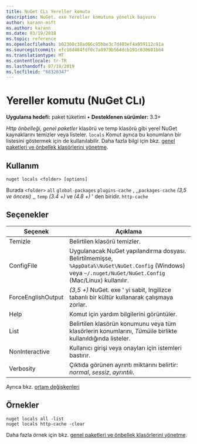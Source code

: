 ```yaml
---
title: NuGet CLı Yereller komutu
description: NuGet. exe Yereller komutuna yönelik başvuru
author: karann-msft
ms.author: karann
ms.date: 03/19/2018
ms.topic: reference
ms.openlocfilehash: b02360c38ad66c95bbe3c7d403ef4a959112c91a
ms.sourcegitcommit: efc18d484fdf0c7a8979b564dcb191c030601bb4
ms.translationtype: MT
ms.contentlocale: tr-TR
ms.lasthandoff: 07/18/2019
ms.locfileid: "68328347"
---
```

# <a name="locals-command-nuget-cli"></a>Yereller komutu (NuGet CLı)

**Uygulama hedefi:** paket tüketimi &bullet; **Desteklenen sürümler:** 3.3+

*Http önbelleği*, *genel paketler* klasörü ve temp klasörü gibi yerel NuGet kaynaklarını temizler veya listeler. `locals` Komut ayrıca bu konumların bir listesini göstermek için de kullanılabilir. Daha fazla bilgi için bkz. [genel paketleri ve önbellek klasörlerini yönetme](../../consume-packages/managing-the-global-packages-and-cache-folders.md).

## <a name="usage"></a>Kullanım

```cli
nuget locals <folder> [options]
```

Burada `<folder>` `all` `global-packages` `plugins-cache` , ,,`packages-cache` *(3,5 ve öncesi)* ,, `temp` *(3.4 +)* ve *(4.8 +)* ' den biridir. `http-cache`

## <a name="options"></a>Seçenekler

| Seçenek | Açıklama |
| --- | --- |
| Temizle | Belirtilen klasörü temizler. |
| ConfigFile | Uygulanacak NuGet yapılandırma dosyası. Belirtilmemişse, `%AppData%\NuGet\NuGet.Config` (Windows) veya `~/.nuget/NuGet/NuGet.Config` (Mac/Linux) kullanılır.|
| ForceEnglishOutput | *(3,5 +)* NuGet. exe ' yi sabit, Ingilizce tabanlı bir kültür kullanarak çalışmaya zorlar. |
| Help | Komut için yardım bilgilerini görüntüler. |
| List | Belirtilen klasörün konumunu veya tüm klasörlerin konumlarını, *Tümü*ile birlikte kullanıldığında listeler. |
| NonInteractive | Kullanıcı girişi veya onayları için istemleri bastırır. |
| Verbosity | Çıktıda görünen ayrıntı miktarını belirtir: *normal*, *sessiz*, *ayrıntılı*. |

Ayrıca bkz. [ortam değişkenleri](cli-ref-environment-variables.md)

## <a name="examples"></a>Örnekler

```cli
nuget locals all -list
nuget locals http-cache -clear
```

Daha fazla örnek için bkz. [genel paketleri ve önbellek klasörlerini yönetme](../../consume-packages/managing-the-global-packages-and-cache-folders.md).
